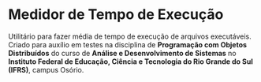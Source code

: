 # Medidor de Tempo de Execução

Utilitário para fazer média de tempo de execução de arquivos executáveis. Criado para auxílio em testes na disciplina de **Programação com Objetos Distribuídos** do curso de **Análise e Desenvolvimento de Sistemas** no **Instituto Federal de Educação, Ciência e Tecnologia do Rio Grande do Sul (IFRS)**, campus Osório.
